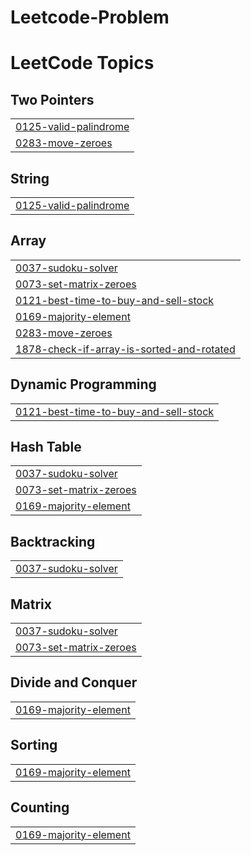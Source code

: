# Leetcode-Problem
<!---LeetCode Topics Start-->
# LeetCode Topics
## Two Pointers
|  |
| ------- |
| [0125-valid-palindrome](https://github.com/pushprajk07/Leetcode-Problem/tree/master/0125-valid-palindrome) |
| [0283-move-zeroes](https://github.com/pushprajk07/Leetcode-Problem/tree/master/0283-move-zeroes) |
## String
|  |
| ------- |
| [0125-valid-palindrome](https://github.com/pushprajk07/Leetcode-Problem/tree/master/0125-valid-palindrome) |
## Array
|  |
| ------- |
| [0037-sudoku-solver](https://github.com/pushprajk07/Leetcode-Problem/tree/master/0037-sudoku-solver) |
| [0073-set-matrix-zeroes](https://github.com/pushprajk07/Leetcode-Problem/tree/master/0073-set-matrix-zeroes) |
| [0121-best-time-to-buy-and-sell-stock](https://github.com/pushprajk07/Leetcode-Problem/tree/master/0121-best-time-to-buy-and-sell-stock) |
| [0169-majority-element](https://github.com/pushprajk07/Leetcode-Problem/tree/master/0169-majority-element) |
| [0283-move-zeroes](https://github.com/pushprajk07/Leetcode-Problem/tree/master/0283-move-zeroes) |
| [1878-check-if-array-is-sorted-and-rotated](https://github.com/pushprajk07/Leetcode-Problem/tree/master/1878-check-if-array-is-sorted-and-rotated) |
## Dynamic Programming
|  |
| ------- |
| [0121-best-time-to-buy-and-sell-stock](https://github.com/pushprajk07/Leetcode-Problem/tree/master/0121-best-time-to-buy-and-sell-stock) |
## Hash Table
|  |
| ------- |
| [0037-sudoku-solver](https://github.com/pushprajk07/Leetcode-Problem/tree/master/0037-sudoku-solver) |
| [0073-set-matrix-zeroes](https://github.com/pushprajk07/Leetcode-Problem/tree/master/0073-set-matrix-zeroes) |
| [0169-majority-element](https://github.com/pushprajk07/Leetcode-Problem/tree/master/0169-majority-element) |
## Backtracking
|  |
| ------- |
| [0037-sudoku-solver](https://github.com/pushprajk07/Leetcode-Problem/tree/master/0037-sudoku-solver) |
## Matrix
|  |
| ------- |
| [0037-sudoku-solver](https://github.com/pushprajk07/Leetcode-Problem/tree/master/0037-sudoku-solver) |
| [0073-set-matrix-zeroes](https://github.com/pushprajk07/Leetcode-Problem/tree/master/0073-set-matrix-zeroes) |
## Divide and Conquer
|  |
| ------- |
| [0169-majority-element](https://github.com/pushprajk07/Leetcode-Problem/tree/master/0169-majority-element) |
## Sorting
|  |
| ------- |
| [0169-majority-element](https://github.com/pushprajk07/Leetcode-Problem/tree/master/0169-majority-element) |
## Counting
|  |
| ------- |
| [0169-majority-element](https://github.com/pushprajk07/Leetcode-Problem/tree/master/0169-majority-element) |
<!---LeetCode Topics End-->